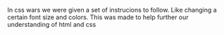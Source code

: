 In css wars we were given a set of instrucions to follow. Like changing a certain font size and colors. This was made to help further our understanding of html and css
